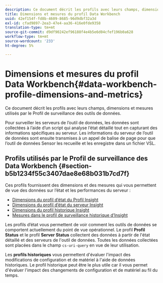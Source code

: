 ```yaml
---
description: Ce document décrit les profils avec leurs champs, dimensions et mesures utilisés par le Profil de surveillance des outils de données.
title: Dimensions et mesures du profil Data Workbench
uuid: 42ef154f-fd8b-4609-8685-96d9dbf32a3d
exl-id: cfad9897-2ea3-47e4-aa36-416e0fde9358
translation-type: tm+mt
source-git-commit: d9df90242ef96188f4e4b5e6d04cfef196b0a628
workflow-type: tm+mt
source-wordcount: '233'
ht-degree: 5%

---
```


# Dimensions et mesures du profil Data Workbench{#data-workbench-profile-dimensions-and-metrics}

Ce document décrit les profils avec leurs champs, dimensions et mesures utilisés par le Profil de surveillance des outils de données.

Pour surveiller les serveurs de l’outil de données, les données sont collectées à l’aide d’un script qui analyse l’état détaillé tout en capturant des informations spécifiques au serveur. Les informations du serveur de l’outil de données sont ensuite transmises à un appel de balise de page pour que l’outil de données Sensor les recueille et les enregistre dans un fichier VSL.

## Profils utilisés par le Profil de surveillance des Data Workbench {#section-b5b1234f55c3407dae8e68b031b7cd7f}

Ces profils fournissent des dimensions et des mesures qui vous permettent de vue des données sur l’état et les performances du serveur :

* [Dimensions du profil d’état du Profil Insight](../../../home/monitoring-installation/monitoring-appendix/monitoring-profile-status.md#concept-d4cd7da41c8a42bab4aea25418264e64)
* [Dimensions du profil d’état du serveur Insight](../../../home/monitoring-installation/monitoring-appendix/monitoring-servers-profile.md#concept-8cbeb91e99bc42e2b52b22d551423f8a)
* [Dimensions du profil historique Insight](../../../home/monitoring-installation/monitoring-appendix/monitoring-historical.md#concept-a42837c9c9274f83ad5bc5a6720f02b0)
* [Mesures dans le profil de surveillance historique d’Insight](../../../home/monitoring-installation/monitoring-appendix/monitoring-hist-metrics.md#concept-8fece88b1f014637bbc7c8372ee93203)

Les profils d’état vous permettent de voir comment les outils de données se comportent actuellement du point de vue opérationnel. Le profil **Profil Status** et le profil **Server Status** collectent des données à partir de l&#39;état détaillé et des serveurs de l&#39;outil de données. Toutes les données collectées sont placées dans le champ `cs-uri-query` en vue de leur utilisation.

Les **profils historiques** vous permettent d&#39;évaluer l&#39;impact des modifications de configuration et de matériel à l&#39;aide de données historiques. Le profil historique peut être le plus utile car il vous permet d&#39;évaluer l&#39;impact des changements de configuration et de matériel au fil du temps.
